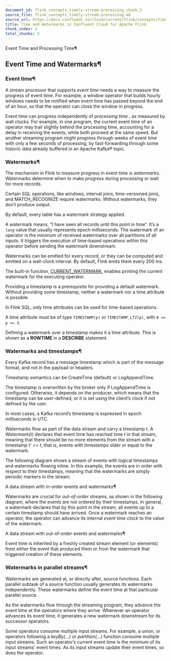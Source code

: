 ```yaml
---
document_id: flink_concepts_timely-stream-processing_chunk_2
source_file: flink_concepts_timely-stream-processing.md
source_url: https://docs.confluent.io/cloud/current/flink/concepts/timely-stream-processing.html
title: Time and Watermarks in Confluent Cloud for Apache Flink
chunk_index: 2
total_chunks: 5
---
```


Event Time and Processing Time¶

## Event Time and Watermarks¶

### Event time¶

A stream processor that supports _event time_ needs a way to measure the progress of event time. For example, a window operator that builds hourly windows needs to be notified when event time has passed beyond the end of an hour, so that the operator can close the window in progress.

Event time can progress independently of _processing time_ , as measured by wall clocks. For example, in one program, the current event time of an operator may trail slightly behind the processing time, accounting for a delay in receiving the events, while both proceed at the same speed. But another streaming program might progress through weeks of event time with only a few seconds of processing, by fast-forwarding through some historic data already buffered in an Apache Kafka® topic.

### Watermarks¶

The mechanism in Flink to measure progress in event time is _watermarks_. Watermarks determine when to make progress during processing or wait for more records.

Certain SQL operations, like windows, interval joins, time-versioned joins, and MATCH_RECOGNIZE require watermarks. Without watermarks, they don’t produce output.

By default, every table has a watermark strategy applied.

A watermark means, “I have seen all records until this point in time”. It’s a `long` value that usually represents epoch milliseconds. The watermark of an operator is the minimum of received watermarks over all partitions of all inputs. It triggers the execution of time-based operations within this operator before sending the watermark downstream.

Watermarks can be emitted for every record, or they can be computed and emitted on a wall-clock interval. By default, Flink emits them every 200 ms.

The built-in function, [CURRENT_WATERMARK](../reference/functions/datetime-functions.html#flink-sql-current-watermark-function), enables printing the current watermark for the executing operator.

Providing a timestamp is a prerequisite for providing a default watermark. Without providing some timestamp, neither a watermark nor a time attribute is possible.

In Flink SQL, only time attributes can be used for time-based operations.

A time attribute must be of type `TIMESTAMP(p)` or `TIMESTAMP_LTZ(p)`, with `0 <= p <= 3`.

Defining a watermark over a timestamp makes it a time attribute. This is shown as a **ROWTIME** in a **DESCRIBE** statement.

### Watermarks and timestamps¶

Every Kafka record has a message timestamp which is part of the message format, and not in the payload or headers.

Timestamp semantics can be CreateTime (default) or LogAppendTime.

The timestamp is overwritten by the broker only if LogAppendTime is configured. Otherwise, it depends on the producer, which means that the timestamp can be user-defined, or it is set using the client’s clock if not defined by the user.

In most cases, a Kafka record’s timestamp is expressed in epoch milliseconds in UTC.

Watermarks flow as part of the data stream and carry a timestamp _t_. A _Watermark(t)_ declares that event time has reached time _t_ in that stream, meaning that there should be no more elements from the stream with a timestamp _t’ <= t_, that is, events with timestamps older or equal to the watermark.

The following diagram shows a stream of events with logical timestamps and watermarks flowing inline. In this example, the events are in order with respect to their timestamps, meaning that the watermarks are simply periodic markers in the stream.

A data stream with in-order events and watermarks¶

Watermarks are crucial for _out-of-order_ streams, as shown in the following diagram, where the events are not ordered by their timestamps. In general, a watermark declares that by this point in the stream, all events up to a certain timestamp should have arrived. Once a watermark reaches an operator, the operator can advance its internal _event time clock_ to the value of the watermark.

A data stream with out-of-order events and watermarks¶

Event time is inherited by a freshly created stream element (or elements) from either the event that produced them or from the watermark that triggered creation of these elements.

### Watermarks in parallel streams¶

Watermarks are generated at, or directly after, source functions. Each parallel subtask of a source function usually generates its watermarks independently. These watermarks define the event time at that particular parallel source.

As the watermarks flow through the streaming program, they advance the event time at the operators where they arrive. Whenever an operator advances its event time, it generates a new watermark downstream for its successor operators.

Some operators consume multiple input streams. For example, a union, or operators following a _keyBy(…)_ or _partition(…)_ function consume multiple input streams. Such an operator’s current event time is the minimum of its input streams’ event times. As its input streams update their event times, so does the operator.
